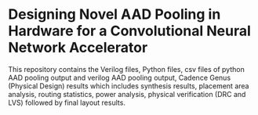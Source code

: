 # Designing Novel AAD Pooling in Hardware for a Convolutional Neural Network Accelerator

This repository contains the Verilog files, Python files, csv files of python AAD pooling output and verilog AAD pooling output, Cadence Genus (Physical Design) results which includes synthesis results, placement area analysis, routing statistics, power analysis, physical verification (DRC and LVS) followed by final layout results.
